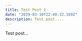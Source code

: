 ```yaml
---
title: Test Post 1
date: "2019-03-10T22:40:32.169Z"
description: Test post....
---
```


Test post...